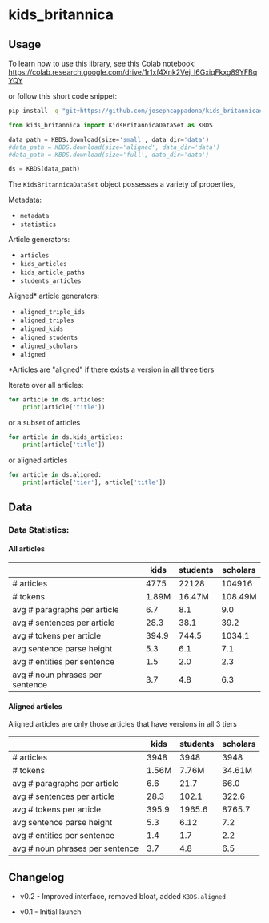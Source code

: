 # kids_britannica

## Usage

To learn how to use this library, see this Colab notebook: https://colab.research.google.com/drive/1r1xf4Xnk2Vej_l6GxiqFkxg89YFBqYQY

or follow this short code snippet:
```bash
pip install -q "git+https://github.com/josephcappadona/kids_britannica#egg=kids_britannica"
```

```python
from kids_britannica import KidsBritannicaDataSet as KBDS

data_path = KBDS.download(size='small', data_dir='data')
#data_path = KBDS.download(size='aligned', data_dir='data')
#data_path = KBDS.download(size='full', data_dir='data')

ds = KBDS(data_path)
```

The `KidsBritannicaDataSet` object possesses a variety of properties,

Metadata:
* `metadata`
* `statistics`

Article generators:
* `articles`
* `kids_articles`
* `kids_article_paths`
* `students_articles`

Aligned* article generators:
* `aligned_triple_ids`
* `aligned_triples`
* `aligned_kids`
* `aligned_students`
* `aligned_scholars`
* `aligned`

*Articles are "aligned" if there exists a version in all three tiers

Iterate over all articles:

```python
for article in ds.articles:
    print(article['title'])
```

or a subset of articles
```python
for article in ds.kids_articles:
    print(article['title'])
```

or aligned articles
```python
for article in ds.aligned:
    print(article['tier'], article['title'])
```


## Data

### Data Statistics:

#### All articles
|                                | kids     | students    | scholars    |
| ----                           | ----     | ----        | ----        |
|# articles                      | 4775     | 22128       | 104916      |
|# tokens                        | 1.89M    | 16.47M      | 108.49M     |
|avg # paragraphs per article    | 6.7      | 8.1         | 9.0         |
|avg # sentences per article     | 28.3     | 38.1        | 39.2        |
|avg # tokens per article        | 394.9    | 744.5       | 1034.1      |
|avg sentence parse height       | 5.3      | 6.1         | 7.1         |
|avg # entities per sentence     | 1.5      | 2.0         | 2.3         |
|avg # noun phrases per sentence | 3.7      | 4.8         | 6.3         |


#### Aligned articles

Aligned articles are only those articles that have versions in all 3 tiers

|                                | kids     | students    | scholars    |
| ----                           | ----     | ----        | ----        |
|# articles                      | 3948     | 3948        | 3948        |
|# tokens                        | 1.56M    | 7.76M       | 34.61M      |
|avg # paragraphs per article    | 6.6      | 21.7        | 66.0        |
|avg # sentences per article     | 28.3     | 102.1       | 322.6       |
|avg # tokens per article        | 395.9    | 1965.6      | 8765.7      |
|avg sentence parse height       | 5.3      | 6.12        | 7.2         |
|avg # entities per sentence     | 1.4      | 1.7         | 2.2         |
|avg # noun phrases per sentence | 3.7      | 4.8         | 6.5         |

## Changelog

* v0.2 - Improved interface, removed bloat, added `KBDS.aligned`

* v0.1 - Initial launch